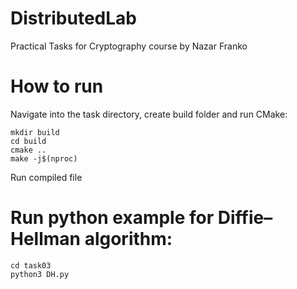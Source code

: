 # DistributedLab
Practical Tasks for Cryptography course by Nazar Franko

# How to run
Navigate into the task directory, create build folder and run CMake:
```
mkdir build
cd build
cmake ..
make -j$(nproc)
```
Run compiled file

# Run python example for Diffie–Hellman algorithm:
```
cd task03
python3 DH.py
```